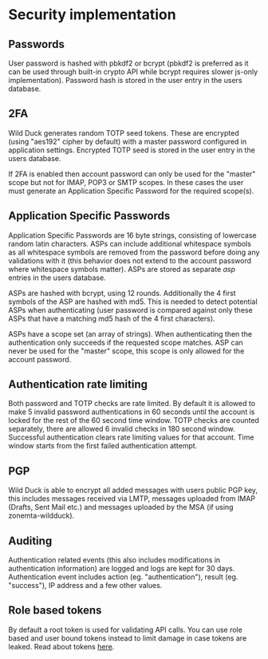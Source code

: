 # Security implementation

## Passwords

User password is hashed with pbkdf2 or bcrypt (pbkdf2 is preferred as it can be used through built-in crypto API while bcrypt requires slower js-only implementation). Password hash is stored in the user entry in the users database.

## 2FA

Wild Duck generates random TOTP seed tokens. These are encrypted (using "aes192" cipher by default) with a master password configured in application settings. Encrypted TOTP seed is stored in the user entry in the users database.

If 2FA is enabled then account password can only be used for the "master" scope but not for IMAP, POP3 or SMTP scopes. In these cases the user must generate an Application Specific Password for the required scope(s).

## Application Specific Passwords

Application Specific Passwords are 16 byte strings, consisting of lowercase random latin characters. ASPs can include additional whitespace symbols as all whitespace symbols are removed from the password before doing any validations with it (this behavior does not extend to the account password where whitespace symbols matter). ASPs are stored as separate _asp_ entries in the users database.

ASPs are hashed with bcrypt, using 12 rounds. Additionally the 4 first symbols of the ASP are hashed with md5. This is needed to detect potential ASPs when authenticating (user password is compared against only these ASPs that have a matching md5 hash of the 4 first characters).

ASPs have a scope set (an array of strings). When authenticating then the authentication only succeeds if the requested scope matches. ASP can never be used for the "master" scope, this scope is only allowed for the account password.

## Authentication rate limiting

Both password and TOTP checks are rate limited. By default it is allowed to make 5 invalid password authentications in 60 seconds until the account is locked for the rest of the 60 second time window. TOTP checks are counted separately, there are allowed 6 invalid checks in 180 second window. Successful authentication clears rate limiting values for that account. Time window starts from the first failed authentication attempt.

## PGP

Wild Duck is able to encrypt all added messages with users public PGP key, this includes messages received via LMTP, messages uploaded from IMAP (Drafts, Sent Mail etc.) and messages uploaded by the MSA (if using zonemta-wildduck).

## Auditing

Authentication related events (this also includes modifications in authentication information) are logged and logs are kept for 30 days. Authentication event includes action (eg. "authentication"), result (eg. "success"), IP address and a few other values.

## Role based tokens

By default a root token is used for validating API calls. You can use role based and user bound tokens instead to limit damage in case tokens are leaked. Read about tokens [here](roles.md).
